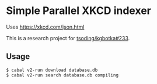 # Simple Parallel XKCD indexer

Uses https://xkcd.com/json.html

This is a research project for [tsoding/kgbotka#233](https://github.com/tsoding/kgbotka/issues/233).

## Usage

```console
$ cabal v2-run download database.db
$ cabal v2-run search database.db compiling
```
